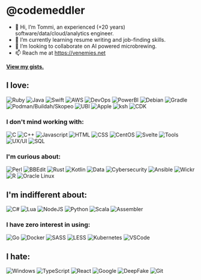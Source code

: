 # @codemeddler
- 👋 Hi, I’m Tommi, an experienced (+20 years) software/data/cloud/analytics engineer.
- 🌱 I’m currently learning resume writing and job-finding skills.
- 💞️ I’m looking to collaborate on AI powered microbrewing.
- 📫 Reach me at https://venemies.net


**[View my gists.](https://gist.github.com/codemeddler)**


## I love:

![Ruby](https://img.shields.io/badge/Ruby-%20-00c0c0) ![Java](https://img.shields.io/badge/Java-%20-00c0c0) ![Swift](https://img.shields.io/badge/Swift-%20-00c0c0) ![AWS](https://img.shields.io/badge/AWS-%20-c0c000) ![DevOps](https://img.shields.io/badge/DevOps-%20-c000c0) ![PowerBI](https://img.shields.io/badge/PowerBI-%20-c0c0c0) ![Debian](https://img.shields.io/badge/Debian-%20-c0c0c0) ![Gradle](https://img.shields.io/badge/Gradle-%20-c0c0c0) ![Podman/Buildah/Skopeo](https://img.shields.io/badge/Podman%2FBuildah%2FSkopeo-%20-c0c0c0) ![UBI](https://img.shields.io/badge/UBI-%20-c0c0c0) ![Apple](https://img.shields.io/badge/Apple-%20-c0c0c0) ![ksh](https://img.shields.io/badge/ksh-%20-c0c0c0) ![CDK](https://img.shields.io/badge/CDK-%20-c0c0c0)

### I don't mind working with:

![C](https://img.shields.io/badge/C-%20-00c0c0) ![C++](https://img.shields.io/badge/C%2B%2B-%20-00c0c0) ![Javascript](https://img.shields.io/badge/Javascript-%20-00c0c0) ![HTML](https://img.shields.io/badge/HTML-%20-00c0c0) ![CSS](https://img.shields.io/badge/CSS-%20-00c0c0) ![CentOS](https://img.shields.io/badge/CentOS-%20-c0c0c0) ![Svelte](https://img.shields.io/badge/Svelte-%20-c0c0c0) ![Tools](https://img.shields.io/badge/Tools-%20-c000c0) ![UX/UI](https://img.shields.io/badge/UX%2FUI-%20-c000c0) ![SQL](https://img.shields.io/badge/SQL-%20-c0c0c0)

### I'm curious about:

![Perl](https://img.shields.io/badge/Perl-%20-00c0c0) ![BBEdit](https://img.shields.io/badge/BBEdit-%20-c0c0c0) ![Rust](https://img.shields.io/badge/Rust-%20-00c0c0) ![Kotlin](https://img.shields.io/badge/Kotlin-%20-00c0c0) ![Data](https://img.shields.io/badge/Data-%20-c000c0) ![Cybersecurity](https://img.shields.io/badge/Cybersecurity-%20-c000c0) ![Ansible](https://img.shields.io/badge/Ansible-%20-c0c0c0) ![Wickr](https://img.shields.io/badge/Wickr-%20-c0c0c0) ![R](https://img.shields.io/badge/R-%20-00c0c0) ![Oracle Linux](https://img.shields.io/badge/Oracle%20Linux-%20-c0c0c0)

## I'm indifferent about:

![C#](https://img.shields.io/badge/C%23-%20-00c0c0) ![Lua](https://img.shields.io/badge/Lua-%20-00c0c0) ![NodeJS](https://img.shields.io/badge/NodeJS-%20-c0c0c0) ![Python](https://img.shields.io/badge/Python-%20-00c0c0) ![Scala](https://img.shields.io/badge/Scala-%20-00c0c0) ![Assembler](https://img.shields.io/badge/Assembler-%20-00c0c0)

### I have zero interest in using:

![Go](https://img.shields.io/badge/Go-%20-00c0c0) ![Docker](https://img.shields.io/badge/Docker-%20-c0c0c0) ![SASS](https://img.shields.io/badge/SASS-%20-c0c0c0) ![LESS](https://img.shields.io/badge/LESS-%20-c0c0c0) ![Kubernetes](https://img.shields.io/badge/Kubernetes-%20-c0c0c0) ![VSCode](https://img.shields.io/badge/VSCode-%20-c0c0c0)

## I hate:

![Windows](https://img.shields.io/badge/Windows-%20-c0c0c0) ![TypeScript](https://img.shields.io/badge/TypeScript-%20-00c0c0) ![React](https://img.shields.io/badge/React-%20-c0c0c0) ![Google](https://img.shields.io/badge/Google-%20-c0c0c0) ![DeepFake](https://img.shields.io/badge/DeepFake-%20-c0c0c0) ![Git](https://img.shields.io/badge/Git-%20-c0c0c0)
